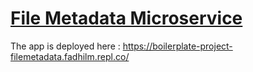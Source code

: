 # [File Metadata Microservice](https://www.freecodecamp.org/learn/apis-and-microservices/apis-and-microservices-projects/file-metadata-microservice)
The app is deployed here : https://boilerplate-project-filemetadata.fadhilm.repl.co/